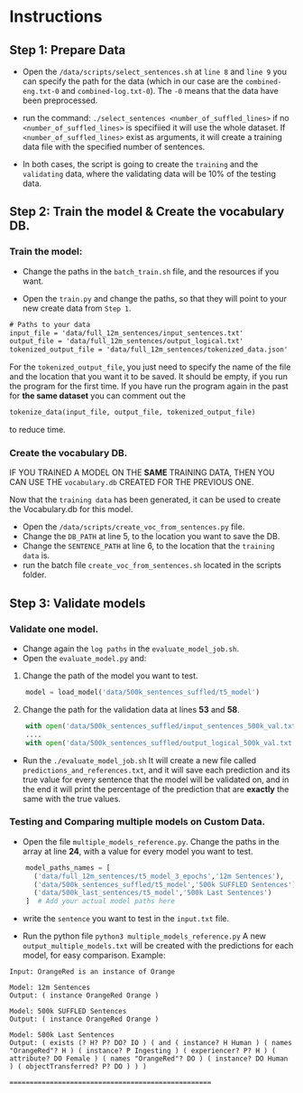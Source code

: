 # Instructions

## Step 1: Prepare Data

- Open the `/data/scripts/select_sentences.sh`
at `line 8` and `line 9` you can specify the path for the data (which in our case are the `combined-eng.txt-0` and `combined-log.txt-0`).
The `-0` means that the data have been preprocessed.

- run the command: `./select_sentences <number_of_suffled_lines>`
if no `<number_of_suffled_lines>` is specifiied it will use the whole dataset.
If `<number_of_suffled_lines>` exist as arguments, it will create a training data file with the specified number of sentences.

- In both cases, the script is going to create the `training` and the `validating` data, where the validating data will be 10% of the testing data.

## Step 2: Train the model & Create the vocabulary DB.

### Train the model:

- Change the paths in the `batch_train.sh` file, and the resources if you want.

- Open the `train.py` and change the paths, so that they will point to your new create data from `Step 1`.

``` txt
# Paths to your data
input_file = 'data/full_12m_sentences/input_sentences.txt'
output_file = 'data/full_12m_sentences/output_logical.txt'
tokenized_output_file = 'data/full_12m_sentences/tokenized_data.json'
```

For the `tokenized_output_file`, you just need to specify the name of the file and the location that you want it to be saved. It should be empty, if you run the program for the first time.
If you have run the program again in the past for **the same dataset** you can comment out the
``` python
tokenize_data(input_file, output_file, tokenized_output_file)
```
to reduce time.

### Create the vocabulary DB.

IF YOU TRAINED A MODEL ON THE **SAME** TRAINING DATA, THEN YOU CAN USE THE `vocabulary.db` CREATED FOR THE PREVIOUS ONE.

Now that the `training data` has been generated, it can be used to create the Vocabulary.db for this model.

- Open the `/data/scripts/create_voc_from_sentences.py` file.
- Change the `DB_PATH` at line 5, to the location you want to save the DB.
- Change the `SENTENCE_PATH` at line 6, to the location that the `training data` is.
- run the batch file `create_voc_from_sentences.sh` located in the scripts folder.



## Step 3: Validate models

### Validate one model.

- Change again the `log paths` in the `evaluate_model_job.sh`.
- Open the `evaluate_model.py` and:
1. Change the path of the model you want to test.
``` python
    model = load_model('data/500k_sentences_suffled/t5_model')
```
2. Change the path for the validation data at lines **53** and **58**.

``` python
    with open('data/500k_sentences_suffled/input_sentences_500k_val.txt', 'r') as f:
    ....
    with open('data/500k_sentences_suffled/output_logical_500k_val.txt', 'r') as f:
```

- Run the `./evaluate_model_job.sh`
It will create a new file called `predictions_and_references.txt`, and it will save each prediction and its true value for every sentence that the model will be validated on, and in the end it will print the percentage of the prediction that are **exactly** the same with the true values.

### Testing and Comparing multiple models on Custom Data.

- Open the file `multiple_models_reference.py`.
Change the paths in the array at line **24**, with a value for every model you want to test.

``` python
    model_paths_names = [
      ('data/full_12m_sentences/t5_model_3_epochs','12m Sentences'),
      ('data/500k_sentences_suffled/t5_model','500k SUFFLED Sentences'),
      ('data/500k_last_sentences/t5_model','500k Last Sentences')
    ]  # Add your actual model paths here
```

- write the `sentence`  you want to test in the `input.txt` file.

- Run the python file
`python3 multiple_models_reference.py`
A new `output_multiple_models.txt` will be created with the predictions for each model, for easy comparison.
Example:

``` text
Input: OrangeRed is an instance of Orange

Model: 12m Sentences
Output: ( instance OrangeRed Orange )

Model: 500k SUFFLED Sentences
Output: ( instance OrangeRed Orange )

Model: 500k Last Sentences
Output: ( exists (? H? P? DO? IO ) ( and ( instance? H Human ) ( names "OrangeRed"? H ) ( instance? P Ingesting ) ( experiencer? P? H ) ( attribute? DO Female ) ( names "OrangeRed"? DO ) ( instance? DO Human ) ( objectTransferred? P? DO ) ) )

==================================================
```





